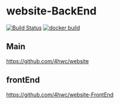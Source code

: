 # website-BackEnd

[![Build Status](https://travis-ci.com/4hwc/website-BackEnd.svg)](https://travis-ci.com/4hwc/website-BackEnd)
[![docker build](https://img.shields.io/docker/cloud/build/4hwc/website-backend-api)](https://hub.docker.com/repository/docker/4hwc/website-backend-api)

## Main

https://github.com/4hwc/website


## frontEnd

https://github.com/4hwc/website-FrontEnd
